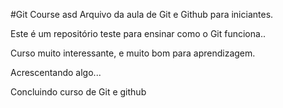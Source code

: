 #Git Course
asd
Arquivo da aula de Git e Github para iniciantes. 

Este é um repositório teste para ensinar como o Git funciona..

Curso muito interessante, e muito bom para aprendizagem.

Acrescentando algo...

Concluindo curso de Git e github